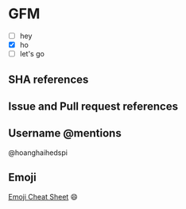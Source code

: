 # GFM
- [ ] hey
- [x] ho
- [ ] let's go

## SHA references

## Issue and Pull request references

## Username @mentions
@hoanghaihedspi

## Emoji
[Emoji Cheat Sheet](http://www.emoji-cheat-sheet.com/)
:smile: